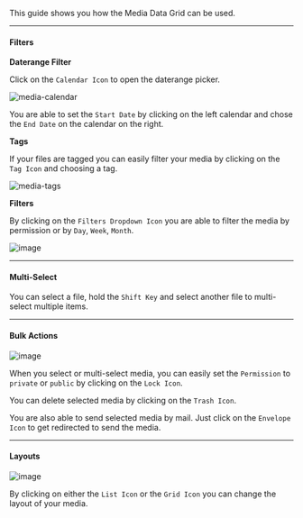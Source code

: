 This guide shows you how the Media Data Grid can be used.

---

#### Filters

**Daterange Filter**

Click on the `Calendar Icon` to open the daterange picker.

![media-calendar](https://cloud.githubusercontent.com/assets/3426944/17247341/d70be580-5592-11e6-90a7-8e2f017de803.png)

You are able to set the `Start Date` by clicking on the left calendar and chose the `End Date` on the calendar on the right.

**Tags**

If your files are tagged you can easily filter your media by clicking on the `Tag Icon` and choosing a tag.

![media-tags](https://cloud.githubusercontent.com/assets/3426944/17247448/b2cb2982-5593-11e6-809c-8bd779c6b97e.png)

**Filters**

By clicking on the `Filters Dropdown Icon` you are able to filter the media by permission or by `Day`, `Week`, `Month`.

![image](https://cloud.githubusercontent.com/assets/3426944/17247664/1bd27b64-5595-11e6-9332-66e290e173f9.png)

---

#### Multi-Select

You can select a file, hold the `Shift Key` and select another file to multi-select multiple items.

---

#### Bulk Actions

![image](https://cloud.githubusercontent.com/assets/3426944/17247935/191c9ff6-5597-11e6-9803-7586e6a7ba9c.png)

When you select or multi-select media, you can easily set the `Permission` to `private` or `public` by clicking on the `Lock Icon`.

You can delete selected media by clicking on the `Trash Icon`.

You are also able to send selected media by mail. Just click on the `Envelope Icon` to get redirected to send the media.

---

#### Layouts

![image](https://cloud.githubusercontent.com/assets/3426944/17248058/fc17405e-5597-11e6-973e-8f69ddb56f81.png)

By clicking on either the `List Icon` or the `Grid Icon` you can change the layout of your media.
